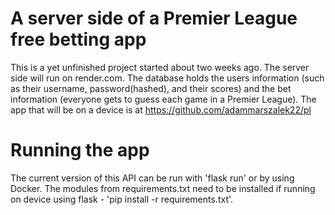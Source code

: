 # A server side of a Premier League free betting app 
This is a yet unfinished project started about two weeks ago. The server side will run on render.com. The database holds the users information (such as their username, password(hashed), and their scores) and the bet information (everyone gets to guess each game in a Premier League). The app that will be on a device is at https://github.com/adammarszalek22/pl

# Running the app
The current version of this API can be run with 'flask run' or by using Docker. The modules from requirements.txt need to be installed if running on device using flask - 'pip install -r requirements.txt'.
